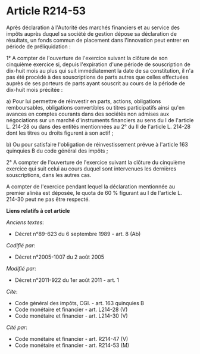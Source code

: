 # Article R214-53

Après déclaration à l'Autorité des marchés financiers et au service des impôts auprès duquel sa société de gestion dépose sa
déclaration de résultats, un fonds commun de placement dans l'innovation peut entrer en période de préliquidation : 

1° A compter de l'ouverture de l'exercice suivant la clôture de son cinquième exercice si, depuis l'expiration d'une période
de souscription de dix-huit mois au plus qui suit immédiatement la date de sa constitution, il n'a pas été procédé à des
souscriptions de parts autres que celles effectuées auprès de ses porteurs de parts ayant souscrit au cours de la période de
dix-huit mois précitée : 

a) Pour lui permettre de réinvestir en parts, actions, obligations remboursables, obligations convertibles ou titres
participatifs ainsi qu'en avances en comptes courants dans des sociétés non admises aux négociations sur un marché
d'instruments financiers au sens du I de l'article L. 214-28 ou dans des entités mentionnées au 2° du II de l'article L.
214-28 dont les titres ou droits figurent à son actif ; 

b) Ou pour satisfaire l'obligation de réinvestissement prévue à l'article 163 quinquies B du code général des impôts ; 

2° A compter de l'ouverture de l'exercice suivant la clôture du cinquième exercice qui suit celui au cours duquel sont
intervenues les dernières souscriptions, dans les autres cas. 

A compter de l'exercice pendant lequel la déclaration mentionnée au premier alinéa est déposée, le quota de 60 % figurant au
I de l'article L. 214-30 peut ne pas être respecté.

**Liens relatifs à cet article**

_Anciens textes_:

  - Décret n°89-623 du 6 septembre 1989 - art. 8 (Ab)

_Codifié par_:

  - Décret n°2005-1007 du 2 août 2005

_Modifié par_:

  - Décret n°2011-922 du 1er août 2011 - art. 1

_Cite_:

  - Code général des impôts, CGI. - art. 163 quinquies B
  - Code monétaire et financier - art. L214-28 (V)
  - Code monétaire et financier - art. L214-30 (V)

_Cité par_:

  - Code monétaire et financier - art. R214-47 (V)
  - Code monétaire et financier - art. R214-53 (M)
